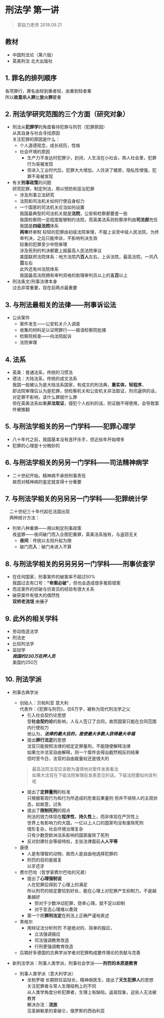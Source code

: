 # 刑法学 第一讲
> 郭自力老师 2018.09.21 

## 教材
* 中国刑法论（第六版）  
* 英美刑法 北大出版社

## 1. 罪名的排列顺序
各项罪行，罪名由轻到重者轻，由重到轻者重  
所以**故意杀人罪**比**放火罪**要重

## 2. 刑法学研究范围的三个方面（研究对象）
* 刑法从**犯罪学**的角度看待犯罪与刑罚（犯罪原因）  
  从其自身与社会寻找原因  
  关注犯罪的原因是什么：
  * 个人道德观念，成长经历，性格
  * 社会环境的原因  
    * 生产力不发达时犯罪少，封闭，人生活在小社会，熟人社会里，犯罪行为易被发现  
    * 但进入工业时代后，犯罪大大增加，人住进了楼房，隐私性增强，犯罪不易被发现  
* 有关**刑事政策**的问题  
  研究犯罪，制定刑法，用以预防和惩治犯罪
  * 涉及刑事立法研究
  * 法院和司法机关如何行使自身权力
  * 一个国家的司法机关应当如何设置  
  我国最典型的司法机关就是**法院**，公安和检察都要差一些  
  我国检察院一定程度能够制约法院，而英美法系则检察序列由**司法部**充任  
  我国是**四级法院**体系  
  **两审**终审制
  较轻的犯罪由初级法院审理，不服上诉至中级人民法院，为终审判决，之后只能申诉，不影响判决生效  
  较重的犯罪至少中院审理  
  涉及死刑的判决都要上报最高人民法院审议  
  美国联邦法院体系：地方法院**六百人**左右，上诉法院，最高法院，一共**八百**左右   
  此外还有州法院体系  
  我国最高法院拥有审判资格的助理审判员以上的**五百**以上  
* 刑法条文/刑事法律本身  
  过去非常重要，现在前两点最重要

## 3. 与刑法最相关的法律——刑事诉讼法
* 公诉案件
  * 案件发生——公安机关介入调查
  * 收集的材料足以证明罪行——报请检察院批捕 
  * 检察院核查——向法院起诉
  * 法院审理

## 4. 法系
* 英美：普通法系，传统的习惯法  
* 德法：大陆法系，传统的成文法系  
  我国一般被认为是大陆法系国家，有成文的刑法典，**重实体，轻程序**，  
  即法院审理后认为是犯罪，但检察机关和公安机关非法取证，刑讯逼供的话，对定罪不影响，该什么罪就什么罪  
  但在英美法系如果**非法取证**，侵犯个人权利的话，则证据不得使用，会导致案件被推翻  

## 5. 与刑法学相关的另一门学科——犯罪心理学 
  * 八十年代之前，我国基本没有连环杀手，但近些年开始增多  
  * 犯罪的心理是十分微妙的

## 6. 与刑法学相关的另另一门学科——司法精神病学  
  * 二十世纪开始，精神病不承担刑事责任    
    故而对精神病的鉴定就变得十分重要

## 7. 与刑法学相关的另另另一门学科——犯罪统计学
  &emsp;二十世纪三十年代起在法国出现  
  &emsp;两种统计方法：
* 列举八种重罪——用以制定刑事政策  
  夜盗罪——夜间破门而入企图犯重罪，英美法系独有，与盗窃无关 
    * **夜间**：传统以太阳升起为限  
    * 破门而**入**：破门未进入不算  
      

## 8. 与刑法学相关的另另另另一门学科——刑事侦查学
* 在任何国家，刑事案件的破案率不超过50%  
  我国过去有口号：**“命案必破”**，但也会造成很多冤假错案
* 而且案件的侦破与侦查员的经验有很大关系
* 破获案件有很大的偶然性  
  **双桥老流氓** ~~太强了~~
## 9. 此外的相关学科
* 劳动改造法学
* 刑法史
* 比较刑法学
* 监狱学  
  ***我国约230万在押人员***   
  美国约250万

## 10. 刑法学派
* 刑事古典学派  
  * 创始人：贝帕利亚 意大利  
    代表作：《犯罪与刑罚》，仅6万字，被称为现代刑法学之父  
    * 引入社会契约论思想  
    受**社会契约论**的影响，人与人签订了合同，故而国家只能在合同范围内行使权力  
    他认为，***法律的最大目的，是使最大多数人获得最大幸福***
    * 提出**罪行法定**的思想  
    法官只能按照法律的规定定罪量刑，不能随便解释法律  
    如果允许法官自由解释，则一个案件会得出截然相反的结果  
    但时至今日，法官的自由裁量权还是很大的
    > 最高法院法官应该极为谨慎地对案件发表看法  
    > 如果大法官在下级法院审理前发表意见的话，下级法院要如何宣判呢  
    * 提出了**定罪量刑**的标准  
    只根据客观行为和行为所造成的危害后果量刑
    但并不排除人的主观状态，如故意，过失
    * 提出了**限制死刑**的观点  
    刑法的效力体现在**程序性**，**持久性**上，而非体现在严厉性上  
    世界上有影响力的大国，一亿以上人口的国家均没有废除死刑  
    情形复杂，社会环境治理复杂  
    只有少数受欧洲法系影响的国家废除了死刑  
    * 反对封建社会等级特权，主张法律面前**人人平等**
  * 康德
    * 人是有理智的动物，故而人是自由地选择犯罪的
    * 刑罚的目的是报复  
      以牙还牙
  * 费尔巴哈（哲学家费尔巴哈的兄弟）
    * 提出了**心理强制说**  
      人在犯罪后得到了心理上的满足  
      所以刑罚的规定要恰到好处，能在心理上对犯罪产生抑制力，不是越重越好
      * 但对于少数冲动犯罪，侥幸心理，就不足以抑制
      * 对于变态心理难以奏效
    * 第一个把**罪刑法定**在刑法上正确严谨地表述
  * 黑格尔
    * 用辩证法分析刑罚
      不是绝对的、简单的报应，
      * 立法强调报应
      * 司法强调教育改造
      * 行刑更强调教育改造
  * 后期好多德国的古典学派学者对犯罪构成要件理论的贡献与完善  

* 新刑法学派：刑事人类学派，刑事社会学派——**刑罚的本质是教育**
  * 刑事人类学派（意大利学派）
    * 龙勃罗梭
      长期担任监狱长，精神病医生，提出了**天生犯罪人**的思想  
      关注犯罪者与常人生理结构上的不同  
      从人类学角度分析犯罪者，生理上有缺陷，返祖现象，这些人无法被教育  
      解决办法：**流放**   
      见圣赫勒拿的拿破仑，俄罗斯的西伯利亚
  


